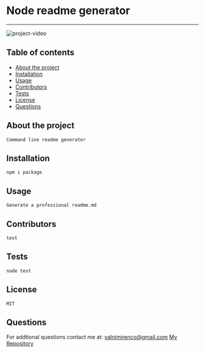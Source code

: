 # Node readme generator
---
![project-video]()

## Table of contents

* [About the project](#About-the-project)
* [Installation](#Installation)
* [Usage](#Usage)
* [Contributors](#Contributors)
* [Tests](#Tests)
* [License](#License)
* [Questions](#Questions)
    
## About the project
    Command line readme generator 
   
## Installation
    npm i package

## Usage
    Generate a professional readme.md    

## Contributors
    test    

## Tests
    node test    
    
## License
    MIT

## Questions
For addtional questions contact me at:
<valnimirenco@gmail.com>
[My Repository](http://github.com/valian87)
